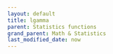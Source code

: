 ```yaml
---
layout: default
title: lgamma
parent: Statistics functions
grand_parent: Math & Statistics
last_modified_date: now
---
```


